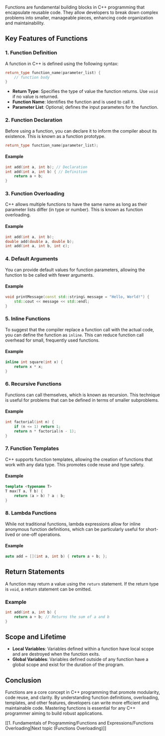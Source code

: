 
Functions are fundamental building blocks in C++ programming that encapsulate reusable code. They allow developers to break down complex problems into smaller, manageable pieces, enhancing code organization and maintainability.

## Key Features of Functions

### 1. Function Definition

A function in C++ is defined using the following syntax:

```cpp
return_type function_name(parameter_list) {
    // function body
}
```

- **Return Type**: Specifies the type of value the function returns. Use `void` if no value is returned.
- **Function Name**: Identifies the function and is used to call it.
- **Parameter List**: Optional; defines the input parameters for the function.

### 2. Function Declaration

Before using a function, you can declare it to inform the compiler about its existence. This is known as a function prototype.

```cpp
return_type function_name(parameter_list);
```

#### Example

```cpp
int add(int a, int b); // Declaration
int add(int a, int b) { // Definition
    return a + b;
}
```

### 3. Function Overloading

C++ allows multiple functions to have the same name as long as their parameter lists differ (in type or number). This is known as function overloading.

#### Example

```cpp
int add(int a, int b);
double add(double a, double b);
int add(int a, int b, int c);
```

### 4. Default Arguments

You can provide default values for function parameters, allowing the function to be called with fewer arguments.

#### Example

```cpp
void printMessage(const std::string& message = "Hello, World!") {
    std::cout << message << std::endl;
}
```

### 5. Inline Functions

To suggest that the compiler replace a function call with the actual code, you can define the function as `inline`. This can reduce function call overhead for small, frequently used functions.

#### Example

```cpp
inline int square(int x) {
    return x * x;
}
```

### 6. Recursive Functions

Functions can call themselves, which is known as recursion. This technique is useful for problems that can be defined in terms of smaller subproblems.

#### Example

```cpp
int factorial(int n) {
    if (n <= 1) return 1;
    return n * factorial(n - 1);
}
```

### 7. Function Templates

C++ supports function templates, allowing the creation of functions that work with any data type. This promotes code reuse and type safety.

#### Example

```cpp
template <typename T>
T max(T a, T b) {
    return (a > b) ? a : b;
}
```

### 8. Lambda Functions

While not traditional functions, lambda expressions allow for inline anonymous function definitions, which can be particularly useful for short-lived or one-off operations.

#### Example

```cpp
auto add = [](int a, int b) { return a + b; };
```

## Return Statements

A function may return a value using the `return` statement. If the return type is `void`, a return statement can be omitted.

### Example

```cpp
int add(int a, int b) {
    return a + b; // Returns the sum of a and b
}
```

## Scope and Lifetime

- **Local Variables**: Variables defined within a function have local scope and are destroyed when the function exits.
- **Global Variables**: Variables defined outside of any function have a global scope and exist for the duration of the program.

## Conclusion

Functions are a core concept in C++ programming that promote modularity, code reuse, and clarity. By understanding function definitions, overloading, templates, and other features, developers can write more efficient and maintainable code. Mastering functions is essential for any C++ programmer aiming to build robust applications.

[[1. Fundamentals of Programming/Functions and Expressions/Functions Overloading|Next topic (Functions Overloading)]]
